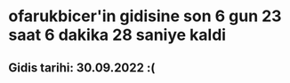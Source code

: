 # ofarukbicer'in gidisine son 6 gun 23 saat 6 dakika 28 saniye kaldi

## Gidis tarihi: 30.09.2022 :(